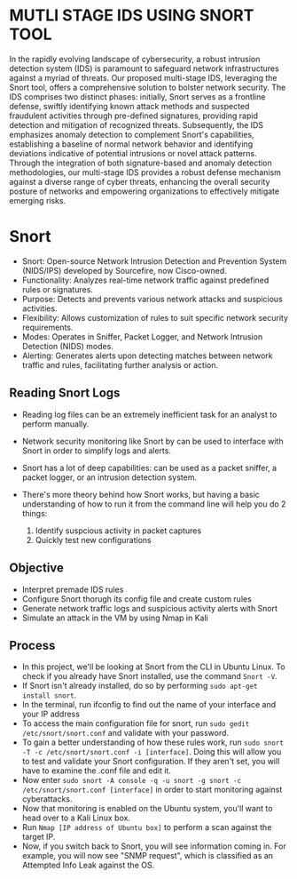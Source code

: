 # MUTLI STAGE IDS USING SNORT TOOL

In the rapidly evolving landscape of cybersecurity, a robust intrusion detection system (IDS) is paramount to safeguard network infrastructures against a myriad of threats. Our proposed multi-stage IDS, leveraging the Snort tool, offers a comprehensive solution to bolster network security. The IDS comprises two distinct phases: initially, Snort serves as a frontline defense, swiftly identifying known attack methods and suspected fraudulent activities through pre-defined signatures, providing rapid detection and mitigation of recognized threats. Subsequently, the IDS emphasizes anomaly detection to complement Snort's capabilities, establishing a baseline of normal network behavior and identifying deviations indicative of potential intrusions or novel attack patterns. Through the integration of both signature-based and anomaly detection methodologies, our multi-stage IDS provides a robust defense mechanism against a diverse range of cyber threats, enhancing the overall security posture of networks and empowering organizations to effectively mitigate emerging risks.


# **Snort**

- Snort: Open-source Network Intrusion Detection and Prevention System (NIDS/IPS) developed by Sourcefire, now Cisco-owned.
- Functionality: Analyzes real-time network traffic against predefined rules or signatures.
- Purpose: Detects and prevents various network attacks and suspicious activities.
- Flexibility: Allows customization of rules to suit specific network security requirements.
- Modes: Operates in Sniffer, Packet Logger, and Network Intrusion Detection (NIDS) modes.
- Alerting: Generates alerts upon detecting matches between network traffic and rules, facilitating further analysis or action.
  
## **Reading Snort Logs**
- Reading log files can be an extremely inefficient task for an analyst to perform manually.
- Network security monitoring like Snort by can be used to interface with Snort in order to simplify logs and alerts.
- Snort has a lot of deep capabilities: can be used as a packet sniffer, a packet logger, or an intrusion detection system.
- There's more theory behind how Snort works, but having a basic understanding of how to run it from the command line will help you do 2 things:

     1. Identify suspcious activity in packet captures
     2. Quickly test new configurations

## **Objective**
- Interpret premade IDS rules
- Configure Snort thorugh its config file and create custom rules
- Generate network traffic logs and suspicious activity alerts with Snort
- Simulate an attack in the VM by using Nmap in Kali


## **Process**
- In this project, we'll be looking at Snort from the CLI in Ubuntu Linux. To check if you already have Snort installed, use the command `Snort -V`.
- If Snort isn't already installed, do so by performing `sudo apt-get install snort`.
- In the terminal, run ifconfig to find out the name of your interface and your IP address
- To access the main configuration file for snort, run `sudo gedit /etc/snort/snort.conf` and validate with your password.
- To gain a better understanding of how these rules work, run `sudo snort -T -c /etc/snort/snort.conf -i [interface]`. Doing this will allow you to test and validate your Snort configuration. If they aren't set, you will have to examine the .conf file and edit it.
- Now enter `sudo snort -A console -q -u snort -g snort -c /etc/snort/snort.conf [interface]` in order to start monitoring against cyberattacks.
- Now that monitoring is enabled on the Ubuntu system, you'll want to head over to a Kali Linux box. 
- Run `Nmap [IP address of Ubuntu box]` to perform a scan against the target IP. 
- Now, if you switch back to Snort, you will see information coming in. For example, you will now see "SNMP request", which is classified as an Attempted Info Leak against the OS. 
